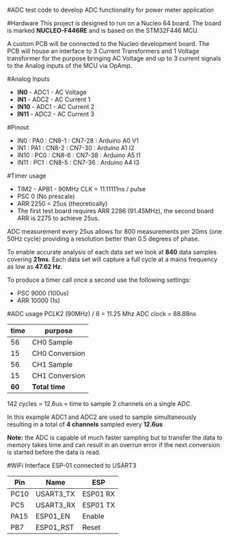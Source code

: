 #ADC test code
to develop ADC functionality for power meter application

#Hardware
This project is designed to run on a Nucleo 64 board. The board is marked **NUCLEO-F446RE** and is based on the STM32F446 MCU.

A custom PCB will be connected to the Nucleo development board. The PCB will house an interface to 3 Current Transformers and 1 Voltage transformer for the purpose bringing AC Voltage and up to 3 current signals to the Analog inputs of the MCU via OpAmp.

#Analog Inputs
- **IN0** - ADC1 - AC Voltage
- **IN1** - ADC2 - AC Current 1
- **IN10** - ADC1 - AC Current 2
- **IN11** - ADC2 - AC Current 3

#Pinout
- IN0 : PA0 : CN8-1 : CN7-28 : Arduino A0 V1
- IN1 : PA1 : CN8-2 : CN7-30 : Arduino A1 I2
- IN10 : PC0 : CN8-6 : CN7-38 : Arduino A5 I1
- IN11 : PC1 : CN8-5 : CN7-36 : Arduino A4 I3

#Timer usage
- TIM2 - APB1 - 90MHz CLK = 11.11111ns / pulse
- PSC 0 (No prescale)
- ARR 2250 = 25us (theoretically)
- The first test board requires ARR 2286  (91.45MHz), the second board ARR is 2275 to achieve 25us.

ADC measurement every 25us allows for 800 measurements per 20ms (one 50Hz cycle) providing a resolution better than 0.5 degrees of phase.

To enable accurate analysis of each data set we look at **840** data samples covering **21ms**. Each data set will capture a full cycle at a mains frequency as low as  **47.62 Hz**. 

To produce a timer call once a second use the following settings:
- PSC 9000 (100us)
- ARR 10000 (1s)

#ADC usage
PCLK2 (90MHz) / 8 = 11.25 Mhz ADC clock = 88.88ns

| time | purpose |
| --- | --- |
| 56 | CH0 Sample |
| 15 | CH0 Conversion |
| 56 | CH1 Sample |
| 15 | CH1 Conversion |
| **60** | **Total time** |
142 cycles = 12.6us = time to sample 2 channels on a single ADC.

In this example ADC1 and ADC2 are used to sample simultaneously resulting in a total of **4 channels** sampled every **12.6us**

**Note:** the ADC is capable of much faster sampling but to transfer the data to memory takes time and can result in an overrun error if the next conversion is started before the data is read. 


#WiFi Interface
ESP-01 connected to USART3

| Pin | Name | ESP |
| --- | --- | --- |
| PC10 | USART3_TX | ESP01 RX |
| PC5 | USART3_RX | ESP01 TX |
| PA15 | ESP01_EN | Enable |
| PB7 | ESP01_RST | Reset |